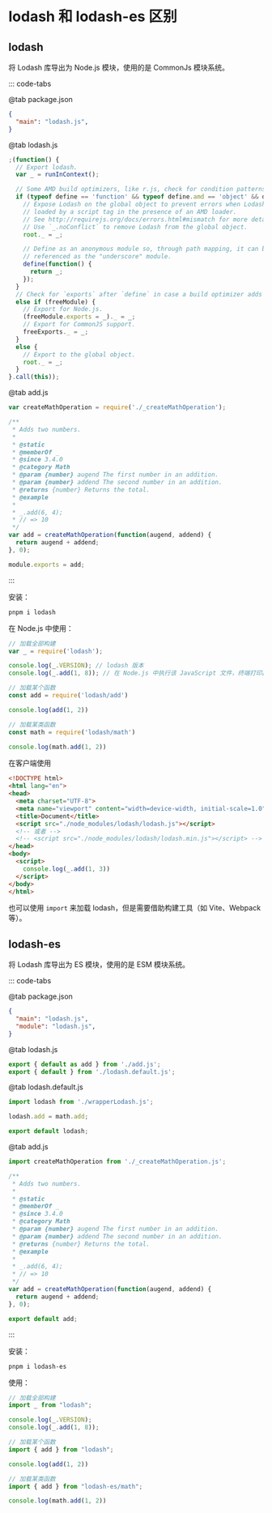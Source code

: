 # lodash 和 lodash-es 区别

## lodash

将 Lodash 库导出为 Node.js 模块，使用的是 CommonJs 模块系统。

::: code-tabs

@tab package.json

```json
{
  "main": "lodash.js",
}
```

@tab lodash.js

```js
;(function() {
  // Export lodash.
  var _ = runInContext();

  // Some AMD build optimizers, like r.js, check for condition patterns like:
  if (typeof define == 'function' && typeof define.amd == 'object' && define.amd) {
    // Expose Lodash on the global object to prevent errors when Lodash is
    // loaded by a script tag in the presence of an AMD loader.
    // See http://requirejs.org/docs/errors.html#mismatch for more details.
    // Use `_.noConflict` to remove Lodash from the global object.
    root._ = _;

    // Define as an anonymous module so, through path mapping, it can be
    // referenced as the "underscore" module.
    define(function() {
      return _;
    });
  }
  // Check for `exports` after `define` in case a build optimizer adds it.
  else if (freeModule) {
    // Export for Node.js.
    (freeModule.exports = _)._ = _;
    // Export for CommonJS support.
    freeExports._ = _;
  }
  else {
    // Export to the global object.
    root._ = _;
  }
}.call(this));
```

@tab add.js

```js
var createMathOperation = require('./_createMathOperation');

/**
 * Adds two numbers.
 *
 * @static
 * @memberOf _
 * @since 3.4.0
 * @category Math
 * @param {number} augend The first number in an addition.
 * @param {number} addend The second number in an addition.
 * @returns {number} Returns the total.
 * @example
 *
 * _.add(6, 4);
 * // => 10
 */
var add = createMathOperation(function(augend, addend) {
  return augend + addend;
}, 0);

module.exports = add;
```

:::

安装：

```shell
pnpm i lodash
```

在 Node.js 中使用：

```js
// 加载全部构建
var _ = require('lodash');

console.log(_.VERSION); // lodash 版本
console.log(_.add(1, 8)); // 在 Node.js 中执行该 JavaScript 文件，终端打印出 9
```

```js
// 加载某个函数
const add = require('lodash/add')

console.log(add(1, 2))
```

```js
// 加载某类函数
const math = require('lodash/math')

console.log(math.add(1, 2))
```

在客户端使用

```html
<!DOCTYPE html>
<html lang="en">
<head>
  <meta charset="UTF-8">
  <meta name="viewport" content="width=device-width, initial-scale=1.0">
  <title>Document</title>
  <script src="./node_modules/lodash/lodash.js"></script>
  <!-- 或者 -->
  <!-- <script src="./node_modules/lodash/lodash.min.js"></script> -->
</head>
<body>
  <script>
    console.log(_.add(1, 3))
  </script>
</body>
</html>
```

也可以使用 `import` 来加载 lodash，但是需要借助构建工具（如 Vite、Webpack 等）。

## lodash-es

将 Lodash 库导出为 ES 模块，使用的是 ESM 模块系统。

::: code-tabs

@tab package.json

```json
{
  "main": "lodash.js",
  "module": "lodash.js",
}
```

@tab lodash.js

```js
export { default as add } from './add.js';
export { default } from './lodash.default.js';
```

@tab lodash.default.js

```js
import lodash from './wrapperLodash.js';

lodash.add = math.add;

export default lodash;
```

@tab add.js

```js
import createMathOperation from './_createMathOperation.js';

/**
 * Adds two numbers.
 *
 * @static
 * @memberOf _
 * @since 3.4.0
 * @category Math
 * @param {number} augend The first number in an addition.
 * @param {number} addend The second number in an addition.
 * @returns {number} Returns the total.
 * @example
 *
 * _.add(6, 4);
 * // => 10
 */
var add = createMathOperation(function(augend, addend) {
  return augend + addend;
}, 0);

export default add;
```

:::

安装：

```shell
pnpm i lodash-es
```

使用：

```js
// 加载全部构建
import _ from "lodash";

console.log(_.VERSION);
console.log(_.add(1, 8));
```

```js
// 加载某个函数
import { add } from "lodash";

console.log(add(1, 2))
```

```js
// 加载某类函数
import { add } from "lodash-es/math";

console.log(math.add(1, 2))
```
